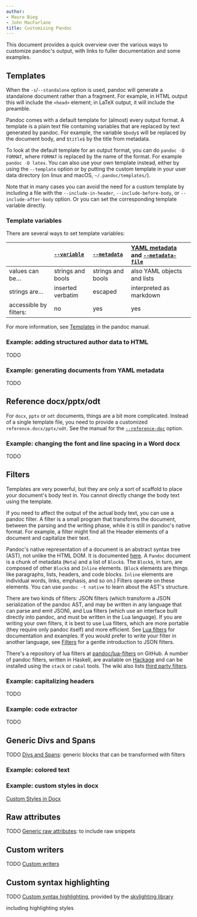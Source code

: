 ```yaml
---
author:
- Mauro Bieg
- John MacFarlane
title: Customizing Pandoc
---
```


This document provides a quick overview over the various ways to
customize pandoc's output, with links to fuller documentation
and some examples.

## Templates

When the `-s`/`--standalone` option is used, pandoc will
generate a standalone document rather than a fragment.
For example, in HTML output this will include the
`<head>` element; in LaTeX output, it will include the
preamble.

Pandoc comes with a default template for (almost) every output
format. A template is a plain text file containing variables
that are replaced by text generated by pandoc.  For example,
the variable `$body$` will be replaced by the document body,
and `$title$` by the title from metadata.

To look at the default template for an output format, you can do
`pandoc -D FORMAT`, where `FORMAT` is replaced by the name of
the format. For example `pandoc -D latex`. You can also use your
own template instead, either by using the `--template` option
or by putting the custom template in your user data directory
(on linux and macOS, `~/.pandoc/templates/`).

Note that in many cases you can avoid the need for a custom
template by including a file with the `--include-in-header`,
`--include-before-body`, or `--include-after-body` option.
Or you can set the corresponding template variable directly.

### Template variables

There are several ways to set template variables:

|      | [`--variable`]   | [`--metadata`]   | [YAML metadata] and [`--metadata-file`] |
|:---------------|:------------------|:------------------|:----------------------------|
| values can be… | strings and bools | strings and bools | also YAML objects and lists |
| strings are…   | inserted verbatim | escaped           | interpreted as markdown     |
| accessible by filters: | no        | yes               | yes                         |


[`--variable`]:      http://pandoc.org/MANUAL.html#option--variable
[`--metadata`]:      http://pandoc.org/MANUAL.html#option--metadata
[YAML metadata]:     http://pandoc.org/MANUAL.html#extension-yaml_metadata_block
[`--metadata-file`]: http://pandoc.org/MANUAL.html#option--metadata-file



For more information, see [Templates](http://pandoc.org/MANUAL.html#templates) in
the pandoc manual.

### Example: adding structured author data to HTML

TODO

### Example: generating documents from YAML metadata

TODO <!-- Example of generating a structured document,
say, a table, from structured YAML metadata using
just the control structures in pandoc's template
language. -->

## Reference docx/pptx/odt

For `docx`, `pptx` or `odt` documents, things are a bit more
complicated. Instead of a single template file, you need to
provide a customized `reference.docx/pptx/odt`.
See the manual for the
[`--reference-doc`](http://pandoc.org/MANUAL.html#option--reference-doc) option.

### Example: changing the font and line spacing in a Word docx

TODO

## Filters

Templates are very powerful, but they are only a sort of scaffold to
place your document's body text in. You cannot directly change the
body text using the template.

If you need to affect the output of the actual body text, you
can use a pandoc filter. A filter is a small program that
transforms the document, between the parsing and the writing phase,
while it is still in pandoc's native format. For example,
a filter might find all the Header elements of a document
and capitalize their text.

Pandoc's native representation of a document is an
abstract syntax tree (AST), not unlike the HTML DOM. It is
documented
[here](https://hackage.haskell.org/package/pandoc-types/docs/Text-Pandoc-Definition.html). A `Pandoc` document is a chunk of
metadata (`Meta`) and a list of `Block`s. The `Block`s, in
turn, are composed of other `Block`s and `Inline` elements.
(`Block` elements are things like paragraphs, lists, headers,
and code blocks. `Inline` elements are individual words,
links, emphasis, and so on.) Filters operate on these
elements.  You can use `pandoc -t native` to learn about the
AST's structure.

There are two kinds of filters: JSON filters (which transform a
JSON serialization of the pandoc AST, and may be written in any
language that can parse and emit JSON), and Lua filters (which
use an interface built directly into pandoc, and must be written
in the Lua language).  If you are writing your own filters, it
is best to use Lua filters, which are more portable (they
require only pandoc itself) and more efficient.  See [Lua
filters](lua-filters.html) for documentation and examples.  If
you would prefer to write your filter in another language, see
[Filters](filters.html) for a gentle introduction to JSON
filters.

There's a repository of lua filters at
[pandoc/lua-filters](https://github.com/pandoc/lua-filters)
on GitHub.  A number of pandoc filters, written in
Haskell, are available on
[Hackage](https://hackage.haskell.org/packages/search?terms=pandoc+filter)
and can be installed using the `stack` or `cabal` tools.
The wiki also lists [third party
filters](https://github.com/jgm/pandoc/wiki/Pandoc-Filters).

### Example: capitalizing headers

TODO

### Example: code extractor

TODO

## Generic Divs and Spans

TODO
[Divs and Spans](http://pandoc.org/MANUAL.html#divs-and-spans): generic blocks
that can be transformed with filters

### Example: colored text


### Example: custom styles in docx

[Custom Styles in Docx](http://pandoc.org/MANUAL.html#custom-styles-in-docx)

## Raw attributes

TODO
[Generic raw attributes](http://pandoc.org/MANUAL.html#generic-raw-attribute):
to include raw snippets

## Custom writers

TODO
[Custom writers](http://pandoc.org/MANUAL.html#custom-writers)

## Custom syntax highlighting

TODO
[Custom syntax highlighting](http://pandoc.org/MANUAL.html#syntax-highlighting),
provided by the [skylighting
library](https://github.com/jgm/skylighting)

including highlighting styles

